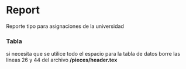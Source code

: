 # Report
Reporte tipo para asignaciones de la universidad

### Tabla
si necesita que se utilice todo el espacio para la tabla de datos borre las lineas 26 y 44 del archivo **/pieces/header.tex**

